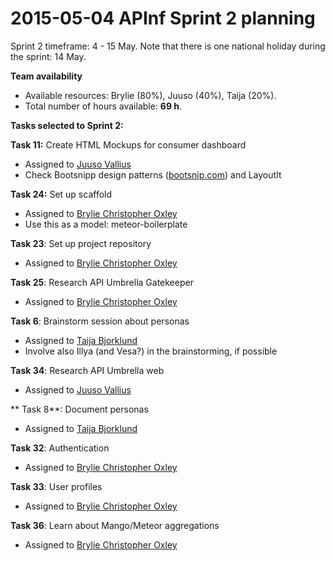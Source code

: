 #  2015-05-04 APInf Sprint 2 planning

Sprint 2 timeframe: 4 - 15 May. Note that there is one national holiday during the sprint: 14 May.

**Team availability**

*   Available resources: Brylie (80%), Juuso (40%), Taija (20%). 
*   Total number of hours available: **69 h**.

**Tasks selected to Sprint 2:**

**Task 11:** Create HTML Mockups for consumer dashboard

*   Assigned to [Juuso Vallius](/ep/profile/tPN01rySCnJ)
*   Check Bootsnipp design patterns ([bootsnip.com](https://bootsnip.com)) and LayoutIt

**Task 24:**  Set up scaffold

*   Assigned to [Brylie Christopher Oxley](https://www.openhub.net/accounts/brylie)
*   Use this as a model: meteor-boilerplate

**Task 23**: Set up project repository

*   Assigned to [Brylie Christopher Oxley](https://www.openhub.net/accounts/brylie)

**Task 25**: Research API Umbrella Gatekeeper

*   Assigned to [Brylie Christopher Oxley](https://www.openhub.net/accounts/brylie)

**Task 6**: Brainstorm session about personas

*   Assigned to [Taija Bjorklund](/ep/profile/qMJYdtOf8Ww)
*   Involve also Illya (and Vesa?) in the brainstorming, if possible

**Task 34**: Research API Umbrella web

*   Assigned to [Juuso Vallius](/ep/profile/tPN01rySCnJ)

** Task 8**: Document personas

*    Assigned to [Taija Bjorklund](/ep/profile/qMJYdtOf8Ww)

**Task 32**: Authentication

*   Assigned to [Brylie Christopher Oxley](https://www.openhub.net/accounts/brylie)

**Task  33**: User profiles

*   Assigned to [Brylie Christopher Oxley](https://www.openhub.net/accounts/brylie)

**Task 36**: Learn about Mango/Meteor aggregations

*   Assigned to [Brylie Christopher Oxley](https://www.openhub.net/accounts/brylie)
